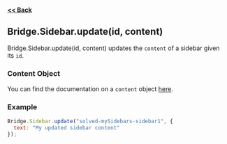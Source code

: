 #### [<< Back](https://github.com/solvedDev/bridge./blob/master/plugins/getting-started.md)
## Bridge.Sidebar.update(id, content)
Bridge.Sidebar.update(id, content) updates the ```content``` of a sidebar given its ```id```.

### Content Object
You can find the documentation on a ```content``` object [here](https://github.com/solvedDev/bridge./blob/master/plugins/bridge/Sidebar/register.md).

### Example
```javascript
Bridge.Sidebar.update("solved-mySidebars-sidebar1", {
  text: "My updated sidebar content"
});
```

